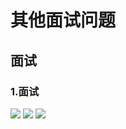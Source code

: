 # 其他面试问题
## 面试
### 1.面试
![](https://output66.oss-cn-beijing.aliyuncs.com/img/20210823180839.png)
![](https://output66.oss-cn-beijing.aliyuncs.com/img/20210823182732.png)
![](https://output66.oss-cn-beijing.aliyuncs.com/img/20210823183234.png)